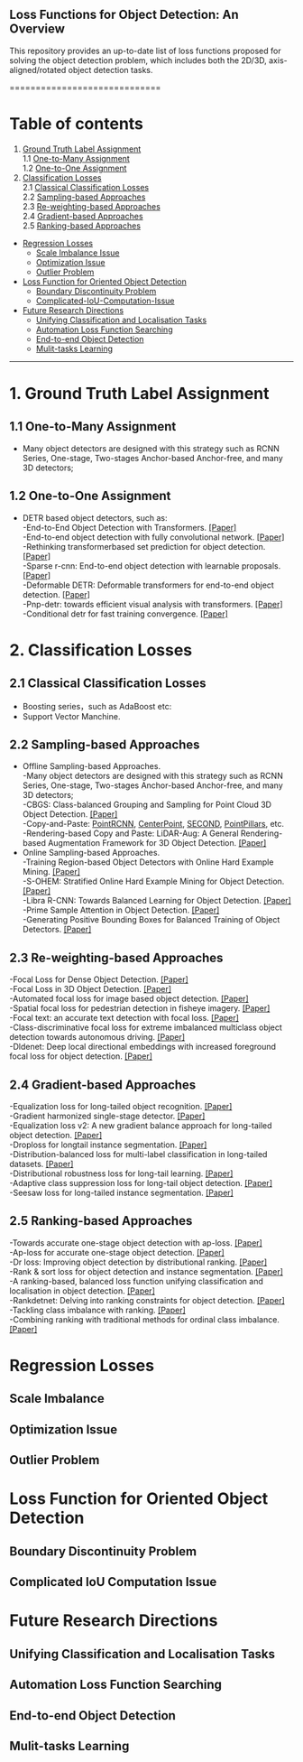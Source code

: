 ## Loss Functions for Object Detection: An Overview
This repository provides an up-to-date list of loss functions proposed for solving the object detection problem, which includes both the 2D/3D, axis-aligned/rotated object detection tasks. 
 
=============================
# Table of contents
1. [Ground Truth Label Assignment](#1)  
    1.1 [One-to-Many Assignment](#1.1)  
    1.2 [One-to-One Assignment](#1.2)  
2. [Classification Losses](#2)  
	2.1 [Classical Classification Losses](#2.1)  
	2.2  [Sampling-based Approaches](#2.2)  
	2.3  [Re-weighting-based Approaches](#2.3)  
	2.4  [Gradient-based Approaches](#2.4)  
	2.5  [Ranking-based Approaches](#2.5)  
- [Regression Losses](#REGRESSION-LOSSES)
	- [Scale Imbalance Issue](#Scale-Imbalance)
	- [Optimization Issue](#Optimization-Issue)
	- [Outlier Problem](#Outlier-Problem)
- [Loss Function for Oriented Object Detection](#Loss-Function-for-Oriented-Object-Detection)
	- [Boundary Discontinuity Problem](#Boundary-Discontinuity-Problem)
	- [Complicated-IoU-Computation-Issue](#Complicated-IoU-Computation-Issue)
 - [ Future Research Directions](#Future-Research-Directions)
	- [Unifying Classification and Localisation Tasks](#Unifying-Classification-and-Localisation-Tasks)
	- [Automation Loss Function Searching](#Automation-Loss-Function-Searching)
	- [End-to-end Object Detection](#End-to-end-Object-Detection)
	- [Mulit-tasks Learning](#Mulit-tasks-Learning)




----------------------------------
# 1. Ground Truth Label Assignment <a name="1"></a>
## 1.1 One-to-Many Assignment<a name="1.1"></a>
  - Many object detectors are designed with this strategy such as RCNN Series, One-stage, Two-stages Anchor-based Anchor-free, and many 3D detectors;
## 1.2 One-to-One Assignment<a name="1.2"></a>  
  - DETR based object detectors, such as:  
  -End-to-End Object Detection with Transformers. [[Paper]](https://arxiv.org/pdf/2005.12872.pdf)  
  -End-to-end object detection with fully convolutional network. [[Paper]](https://openaccess.thecvf.com/content/CVPR2021/papers/Wang_End-to-End_Object_Detection_With_Fully_Convolutional_Network_CVPR_2021_paper.pdf)  
  -Rethinking transformerbased set prediction for object detection. [[Paper]](https://openaccess.thecvf.com/content/ICCV2021/papers/Sun_Rethinking_Transformer-Based_Set_Prediction_for_Object_Detection_ICCV_2021_paper.pdf)  
  -Sparse r-cnn: End-to-end object detection with learnable proposals. [[Paper]](https://openaccess.thecvf.com/content/CVPR2021/papers/Sun_Sparse_R-CNN_End-to-End_Object_Detection_With_Learnable_Proposals_CVPR_2021_paper.pdf)  
  -Deformable DETR: Deformable transformers for end-to-end object detection. [[Paper]](https://openreview.net/pdf?id=gZ9hCDWe6ke)  
  -Pnp-detr: towards efficient visual analysis with transformers. [[Paper]](https://openaccess.thecvf.com/content/ICCV2021/papers/Wang_PnP-DETR_Towards_Efficient_Visual_Analysis_With_Transformers_ICCV_2021_paper.pdf)  
  -Conditional detr for fast training convergence. [[Paper]](https://openaccess.thecvf.com/content/ICCV2021/papers/Meng_Conditional_DETR_for_Fast_Training_Convergence_ICCV_2021_paper.pdf)  

# 2. Classification Losses <a name="2"></a>  
## 2.1 Classical Classification Losses <a name="2.1"></a>  
- Boosting series，such as AdaBoost etc: 
- Support Vector Manchine.  
## 2.2 Sampling-based Approaches <a name="2.2"></a>  
- Offline Sampling-based Approaches.   
  -Many object detectors are designed with this strategy such as RCNN Series, One-stage, Two-stages Anchor-based Anchor-free, and many 3D detectors;  
  -CBGS: Class-balanced Grouping and Sampling for Point Cloud 3D Object Detection. [[Paper]](https://arxiv.org/pdf/1908.09492.pdf)     
  -Copy-and-Paste: [PointRCNN](https://openaccess.thecvf.com/content_CVPR_2019/papers/Shi_PointRCNN_3D_Object_Proposal_Generation_and_Detection_From_Point_Cloud_CVPR_2019_paper.pdf), [CenterPoint](https://openaccess.thecvf.com/content/CVPR2021/papers/Yin_Center-Based_3D_Object_Detection_and_Tracking_CVPR_2021_paper.pdf), [SECOND](https://pdfs.semanticscholar.org/5125/a16039cabc6320c908a4764f32596e018ad3.pdf), [PointPillars](https://openaccess.thecvf.com/content_CVPR_2019/papers/Lang_PointPillars_Fast_Encoders_for_Object_Detection_From_Point_Clouds_CVPR_2019_paper.pdf), etc.  
  -Rendering-based Copy and Paste: LiDAR-Aug: A General Rendering-based Augmentation Framework for 3D Object Detection. [[Paper]](https://openaccess.thecvf.com/content/CVPR2021/papers/Fang_LiDAR-Aug_A_General_Rendering-Based_Augmentation_Framework_for_3D_Object_Detection_CVPR_2021_paper.pdf)    
 - Online Sampling-based Approaches.   
  -Training Region-based Object Detectors with Online Hard Example Mining. [[Paper]](https://openaccess.thecvf.com/content_cvpr_2016/papers/Shrivastava_Training_Region-Based_Object_CVPR_2016_paper.pdf)  
  -S-OHEM: Stratified Online Hard Example Mining for Object Detection. [[Paper]](https://arxiv.org/pdf/1705.02233.pdf)  
  -Libra R-CNN: Towards Balanced Learning for Object Detection. [[Paper]](https://openaccess.thecvf.com/content_CVPR_2019/papers/Pang_Libra_R-CNN_Towards_Balanced_Learning_for_Object_Detection_CVPR_2019_paper.pdf)  
  -Prime Sample Attention in Object Detection. [[Paper]](https://openaccess.thecvf.com/content_CVPR_2020/papers/Cao_Prime_Sample_Attention_in_Object_Detection_CVPR_2020_paper.pdf)  
  -Generating Positive Bounding Boxes for Balanced Training of Object Detectors. [[Paper]](https://openaccess.thecvf.com/content_WACV_2020/papers/Oksuz_Generating_Positive_Bounding_Boxes_for_Balanced_Training_of_Object_Detectors_WACV_2020_paper.pdf)  
## 2.3 Re-weighting-based Approaches <a name="2.3"></a>  
-Focal Loss for Dense Object Detection. [[Paper]](https://openaccess.thecvf.com/content_ICCV_2017/papers/Lin_Focal_Loss_for_ICCV_2017_paper.pdf)  
-Focal Loss in 3D Object Detection. [[Paper]](https://arxiv.org/pdf/1809.06065.pdf)  
-Automated focal loss for image based object detection. [[Paper]](https://arxiv.org/pdf/1904.09048.pdf)  
-Spatial focal loss for pedestrian detection in fisheye imagery. [[Paper]](https://ieeexplore.ieee.org/abstract/document/8658951)   
-Focal text: an accurate text detection with focal loss. [[Paper]](https://ieeexplore.ieee.org/document/8451241)  
-Class-discriminative focal loss for extreme imbalanced multiclass object detection towards autonomous driving. [[Paper]](https://link.springer.com/article/10.1007/s00371-021-02067-9)  
-Dldenet: Deep local directional embeddings with increased foreground focal loss for object detection. [[Paper]](https://ieeexplore.ieee.org/document/8966436)  

## 2.4 Gradient-based Approaches <a name="2.4"></a> 
-Equalization loss for long-tailed object recognition. [[Paper]](https://arxiv.org/pdf/2003.05176.pdf)  
-Gradient harmonized single-stage detector. [[Paper]](https://arxiv.org/pdf/1811.05181.pdf)  
-Equalization loss v2: A new gradient balance approach for long-tailed object detection. [[Paper]](https://arxiv.org/pdf/2012.08548.pdf)  
-Droploss for longtail instance segmentation. [[Paper]](https://arxiv.org/pdf/2104.06402.pdf)   
-Distribution-balanced loss for multi-label classification in long-tailed datasets. [[Paper]](https://arxiv.org/pdf/2007.09654.pdf)  
-Distributional robustness loss for long-tail learning. [[Paper]](https://arxiv.org/pdf/2104.03066.pdf)  
-Adaptive class suppression loss for long-tail object detection. [[Paper]](https://arxiv.org/pdf/2104.00885.pdf)  
-Seesaw loss for long-tailed instance segmentation. [[Paper]](https://arxiv.org/pdf/2008.10032.pdf)  
## 2.5 Ranking-based Approaches <a name="2.5"></a>  
-Towards accurate one-stage object detection with ap-loss. [[Paper]](https://arxiv.org/pdf/1904.06373.pdf)  
-Ap-loss for accurate one-stage object detection. [[Paper]](https://arxiv.org/pdf/2008.07294.pdf)  
-Dr loss: Improving object detection by distributional ranking. [[Paper]](https://arxiv.org/pdf/1907.10156.pdf)  
-Rank & sort loss for object detection and instance segmentation. [[Paper]](https://arxiv.org/pdf/2107.11669.pdf)   
-A ranking-based, balanced loss function unifying classification and localisation in object detection. [[Paper]](https://arxiv.org/pdf/2009.13592.pdf)  
-Rankdetnet: Delving into ranking constraints for object detection. [[Paper]](https://openaccess.thecvf.com/content/CVPR2021/papers/Liu_RankDetNet_Delving_Into_Ranking_Constraints_for_Object_Detection_CVPR_2021_paper.pdf)  
-Tackling class imbalance with ranking. [[Paper]](https://ieeexplore.ieee.org/document/7727469)  
-Combining ranking with traditional methods for ordinal class imbalance. [[Paper]](https://ieeexplore.ieee.org/document/7727469)  

# Regression Losses
## Scale Imbalance
## Optimization Issue
## Outlier Problem

# Loss Function for Oriented Object Detection
## Boundary Discontinuity Problem
## Complicated IoU Computation Issue

# Future Research  Directions
## Unifying Classification and Localisation Tasks
## Automation Loss Function Searching
## End-to-end Object Detection
## Mulit-tasks Learning
 
 
